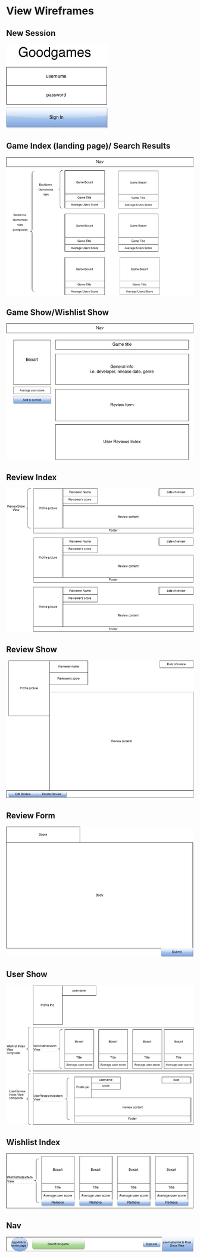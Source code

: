 # View Wireframes

## New Session
![new-session]

## Game Index (landing page)/ Search Results
![game-index]

## Game Show/Wishlist Show
![game-show]

## Review Index
![review-index]

## Review Show
![review-show]

## Review Form
![review-form]

## User Show
![user-show]

## Wishlist Index
![wishlist-index]

## Nav
![nav]

[new-session]: ./wireframes/new_session.png
[game-index]: ./wireframes/landing_page.png
[game-show]: ./wireframes/game_show.png
[review-index]: ./wireframes/review_index.png
[review-show]: ./wireframes/review_show.png
[review-form]: ./wireframes/review_form.png
[user-show]: ./wireframes/user_show.png
[wishlist-index]: ./wireframes/wishlist_index.png
[nav]: ./wireframes/nav.png

